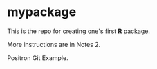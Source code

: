 # mypackage

This is the repo for creating one's first **R** package. 

More instructions are in Notes 2.

Positron Git Example.